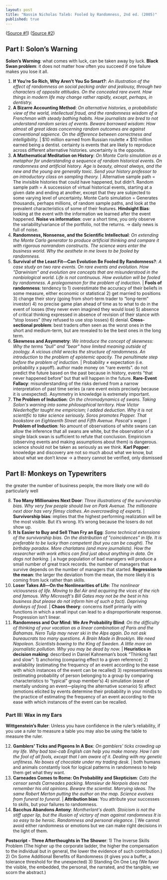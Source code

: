 ```yaml
---
layout: post
title: "Nassim Nicholas Taleb: Fooled by Randomness, 2nd ed. (2005)"
published: true
---
```


([Source #1](https://tylerdevries.com/book-summaries/fooled-by-randomness/))
([Source #2](https://auresnotes.com/summary-fooled-by-randomness-nassim-taleb/#sum))

## Part I: Solon’s Warning

**Solon’s Warning**: what comes with luck, can be taken away by luck. **Black Swan problem**: it does not matter how often you succeed if one failure makes you lose it all.

1.  **If You’re So Rich, Why Aren’t You So Smart?**: _An illustration of the effect of randomness on social pecking order and jealousy, through two characters of opposite attitudes. On the concealed rare event. How things in modern life may change rather rapidly, except, perhaps, in dentistry._
2.  **A Bizarre Accounting Method**: _On alternative histories, a probabilistic view of the world, intellectual fraud, and the randomness wisdom of a Frenchman with steady bathing habits. How journalists are bred to not understand random series of events. Beware borrowed wisdom: How almost all great ideas concerning random outcomes are against conventional sapience. On the difference between correctness and intelligibility._ | $10 million earned from Russian roulette ≠ $10 million earned being a dentist. certainty is events that are likely to reproduce across different alternative histories. uncertainty is the opposite.
3.  **A Mathematical Meditation on History**: _On Monte Carlo simulation as a metaphor for understanding a sequence of random historical events. On randomness and artificial history. Age is beauty, almost always, and the new and the young are generally toxic. Send your history professor to an introductory class on sampling theory._ | Alternative sample path = The invisible histories that could have happened, but didn’t. Random sample path = A succession of virtual historical events, starting at a given date and ending at another, except that they are subjected to some varying level of uncertainty. Monte Carlo simulation = Generates thousands, perhaps millions, of random sample paths, and look at the prevalent characteristics of some of their features. **Hindsight Bias**: looking at the event with the information we learned after the event happened. **Noise vs information**: over a short time, you only observe the variability/variance of the portfolio, not the returns. -> daily news is full of noise.
4.  **Randomness, Nonsense, and the Scientific Intellectual**: _On extending the Monte Carlo generator to produce artificial thinking and compare it with rigorous nonrandom constructs. The science wars enter the business world. Why the aesthete in me loves to be fooled by randomness._
5.  **Survival of the Least Fit—Can Evolution Be Fooled By Randomness?**: _A case study on two rare events. On rare events and evolution. How "Darwinism" and evolution are concepts that are misunderstood in the nonbiological world. Life is not continuous. How evolution will be fooled by randomness. A prolegomenon for the problem of induction._ | **Fools of randomness**: tendency to 1) overestimate the accuracy of their beliefs in some measure, either economic or statistical 2) get married to positions 3) change their story (going from short-term trader to “long-term” investor) 4) no precise game plan ahead of time as to what to do in the event of losses (they never even imagined they would lose) 5) absence of critical thinking expressed in absence of revision of their stance with “stop losses” (they refused to use stop losses) 6) denial. **Cross-sectional problem**: best traders often seen as the worst ones in the short and medium-term, but are revealed to be the best ones in the long term.
6.  **Skewness and Asymmetry**: _We introduce the concept of skewness: Why the terms "bull" and "bear" have limited meaning outside of zoology. A vicious child wrecks the structure of randomness. An introduction to the problem of epistemic opacity. The penultimate step before the problem of induction._ | Probability ≠ expectation (i.e. probability x payoff). author made money on “rare events”. do not predict the future based on the past because in history, events “that never happened before” but that will happen in the future. **Rare-Event Fallacy**: misunderstanding of the risks derived from a narrow interpretation of past time series (a rare event exists precisely because it is unexpected). Asymmetry in knowledge is extremely important.
7.  **The Problem of Induction**: _On the chromodynamics of swans. Taking Solon's warning into some philosophical territory. How Victor Niederhoffer taught me empiricism; I added deduction. Why it is not scientific to take science seriously. Soros promotes Popper. That bookstore on Eighteenth Street and Fifth Avenue. Pascal's wager._ | **Problem of Induction**: No amount of observations of white swans can allow the inference that all swans are white, but the observation of a single black swan is sufficient to refute that conclusion. Empiricism (observing events and making assumptions about them) is dangerous. science should not be taken as seriously as we think. **Karl Popper**: knowledge and discovery are not so much about what we know, but about what we don’t know -> a theory cannot be verified, only dismissed

## Part II: Monkeys on Typewriters

the greater the number of business people, the more likely one will do particularly well

8.  **Too Many Millionaires Next Door**: _Three illustrations of the survivorship bias. Why very few people should live on Park Avenue. The millionaire next door has very flimsy clothes. An overcrowding of experts._ | **Survivorship bias**: implies that the highest performing realization will be the most visible. But it’s wrong. It’s wrong because the losers do not show up.
9.  **It Is Easier to Buy and Sell Than Fry an Egg**: _Some technical extensions of the survivorship bias. On the distribution of "coincidences" in life. It is preferable to be lucky than competent (but you can be caught). The birthday paradox. More charlatans (and more journalists). How the researcher with work ethics can find just about anything in data. On dogs not barking._ | a huge population of bad managers will produce a small number of great track records. the number of managers that survive depends on the number of managers that started. **Regression to the mean**: the larger the deviation from the mean, the more likely it is coming from luck rather than skills.
10. **Loser Takes All—On the Nonlinearities of Life**: _The nonlinear viciousness of life. Moving to Bel Air and acquiring the vices of the rich and famous. Why Microsoft's Bill Gates may not be the best in his business (but please do not inform him of such a fact). Depriving donkeys of food._ | **Chaos theory**: concerns itself primarily with functions in which a small input can lead to a disproportionate response. Progression isn’t linear.
11. **Randomness and Our Mind: We Are Probability Blind**: _On the difficulty of thinking of your vacation as a linear combination of Paris and the Bahamas. Nero Tulip may never ski in the Alps again. Do not ask bureaucrats too many questions. A Brain Made in Brooklyn. We need Napoleon. Scientists bowing to the King of Sweden. A little more on journalistic pollution. Why you may be dead by now._ | **Heuristics in decision making**: described in Daniel Kahneman’s book “Thinking fast and slow”: 1) anchoring (comparing effect to a given reference) 2) availability (estimating the frequency of an event according to the ease with which instances of the event can be recalled) 3) representativeness (estimating probability of person belonging to a group by comparing characteristics to “typical” group member’s) 4) simulation (ease of mentally undoing an event—playing the alternative scenario) 5) affect (emotions elicited by events determine their probability in your mind)s to the practice of estimating the frequency of an event according to the ease with which instances of the event can be recalled.

### Part III: Wax in my Ears

**Wittgenstein’s Ruler**: Unless you have confidence in the ruler’s reliability, if you use a ruler to measure a table you may also be using the table to measure the ruler.

12. **Gamblers’ Ticks and Pigeons In A Box**: _On gamblers' ticks crowding up my life. Why bad taxi-cab English can help you make money. How I am the fool of all fools, except that I am aware of it. Dealing with my genetic unfitness. No boxes of chocolate under my trading desk._ | both humans and animals constantly look for logical patterns in randomness to help them get what they want.
13. **Carneades Comes to Rome: On Probability and Skepticism**: _Cato the censor sends Carneades packing. Monsieur de Norpois does not remember his old opinions. Beware the scientist. Marrying ideas. The same Robert Merton putting the author on the map. Science evolves from funeral to funeral._ | **Attribution bias**: You attribute your successes to skills, but your failures to randomness.
14. **Bacchus Abandons Antony**: _Montherlant's death. Stoicism is not the stiff upper lip, but the illusion of victory of man against randomness It is so easy to be heroic. Randomness and personal elegance._ | We cannot avoid either randomness or emotions but we can make right decisions in the light of them.

**Postscript - Three Afterthoughts in The Shower**: 1) The Inverse Skills Problem (The higher up the corporate ladder, the higher the compensation to the individual but in general, the lower the evidence of such contribution.) 2) On Some Additional Benefits of Randomness (it gives you a buffer, a tolerance threshold for the unexpected) 3) Standing On One Leg (We favor the visible, the embedded, the personal, the narrated, and the tangible; we scorn the abstract.)
